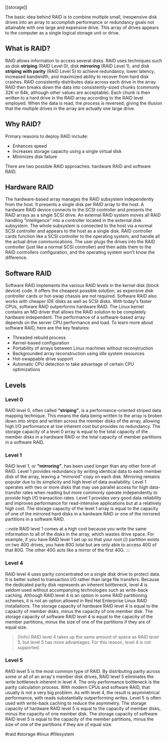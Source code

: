 [[storage]]

The basic idea behind RAID is to combine multiple small, inexpensive disk drives into an array to accomplish performance or redundancy goals not attainable with one large and expensive drive. This array of drives appears to the computer as a single logical storage unit or drive.

## What is RAID?
RAID allows information to access several disks. RAID uses techniques such as disk **striping** (RAID Level 0), disk **mirroring** (RAID Level 1), and disk **striping with parity** (RAID Level 5) to achieve redundancy, lower latency, increased bandwidth, and maximized ability to recover from hard disk crashes.
RAID consistently distributes data across each drive in the array. RAID then breaks down the data into consistently-sized chunks (commonly 32K or 64k, although other values are acceptable). Each chunk is then written to a hard drive in the RAID array according to the RAID level employed. When the data is read, the process is reversed, giving the illusion that the multiple drives in the array are actually one large drive.

## Why RAID?
Primary reasons to deploy RAID include:
- Enhances speed
- Increases storage capacity using a single virtual disk
- Minimizes disk failure

There are two possible RAID approaches: hardware RAID and software RAID.
## Hardware RAID
The hardware-based array manages the RAID subsystem independently from the host. It presents a single disk per RAID array to the host.
A hardware RAID device connects to the SCSI controller and presents the RAID arrays as a single SCSI drive. An external RAID system moves all RAID handling “intelligence” into a controller located in the external disk subsystem. The whole subsystem is connected to the host via a normal SCSI controller and appears to the host as a single disk.
RAID controller cards function like a SCSI controller to the operating system, and handle all the actual drive communications. The user plugs the drives into the RAID controller (just like a normal SCSI controller) and then adds them to the RAID controllers configuration, and the operating system won't know the difference.
## Software RAID
Software RAID implements the various RAID levels in the kernel disk (block device) code. It offers the cheapest possible solution, as expensive disk controller cards or hot-swap chassis are not required. Software RAID also works with cheaper IDE disks as well as SCSI disks. With today's faster CPUs, software RAID outperforms hardware RAID.
The Linux kernel contains an MD driver that allows the RAID solution to be completely hardware independent. The performance of a software-based array depends on the server CPU performance and load.
To learn more about software RAID, here are the key features:
- Threaded rebuild process
- Kernel-based configuration
- Portability of arrays between Linux machines without reconstruction
- Backgrounded array reconstruction using idle system resources
- Hot-swappable drive support
- Automatic CPU detection to take advantage of certain CPU optimizations

## Levels 

### Level 0
RAID level 0, often called **“striping”**, is a performance-oriented striped data mapping technique. This means the data being written to the array is broken down into strips and written across the member disks of the array, allowing high I/O performance at low inherent cost but provides no redundancy. The storage capacity of a level 0 array is equal to the total capacity of the member disks in a hardware RAID or the total capacity of member partitions in a software RAID.
### Level 1
RAID level 1, or **“mirroring”**, has been used longer than any other form of RAID. Level 1 provides redundancy by writing identical data to each member disk of the array, leaving a “mirrored” copy on each disk. Mirroring remains popular due to its simplicity and high level of data availability. Level 1 operates with two or more disks that may use parallel access for high data-transfer rates when reading but more commonly operate independently to provide high I/O transaction rates. Level 1 provides very good data reliability and improves performance for read-intensive applications but at a relatively high cost. The storage capacity of the level 1 array is equal to the capacity of one of the mirrored hard disks in a hardware RAID or one of the mirrored partitions in a software RAID.

:::note
RAID level 1 comes at a high cost because you write the same information to all of the disks in the array, which wastes drive space. For example, if you have RAID level 1 set up so that your root (/) partition exists on two 40G drives, you have 80G total but are only able to access 40G of that 80G. The other 40G acts like a mirror of the first 40G.
:::
### Level 4
RAID level 4 uses parity concentrated on a single disk drive to protect data. It is better suited to transaction I/O rather than large file transfers. Because the dedicated parity disk represents an inherent bottleneck, level 4 is seldom used without accompanying technologies such as write-back caching. Although RAID level 4 is an option in some RAID partitioning schemes, it is not an option allowed in Red Hat Enterprise Linux RAID installations. The storage capacity of hardware RAID level 4 is equal to the capacity of member disks, minus the capacity of one member disk. The storage capacity of software RAID level 4 is equal to the capacity of the member partitions, minus the size of one of the partitions if they are of equal size.

>[!info]
RAID level 4 takes up the same amount of space as RAID level 5, but level 5 has more advantages. For this reason, level 4 is not supported.


### Level 5
RAID level 5 is the most common type of RAID. By distributing parity across some or all of an array's member disk drives, RAID level 5 eliminates the write bottleneck inherent in level 4. The only performance bottleneck is the parity calculation process. With modern CPUs and software RAID, that usually is not a very big problem. As with level 4, the result is asymmetrical performance, with reads substantially outperforming writes. Level 5 is often used with write-back caching to reduce the asymmetry. The storage capacity of hardware RAID level 5 is equal to the capacity of member disks, minus the capacity of one member disk. The storage capacity of software RAID level 5 is equal to the capacity of the member partitions, minus the size of one of the partitions if they are of equal size.


#raid #storage #linux #filesystem 